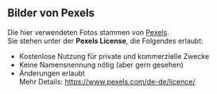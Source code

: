 ## Bilder von Pexels

Die hier verwendeten Fotos stammen von [Pexels](https://www.pexels.com).  
Sie stehen unter der **Pexels License**, die Folgendes erlaubt:
- Kostenlose Nutzung für private und kommerzielle Zwecke
- Keine Namensnennung nötig (aber gern gesehen)
- Änderungen erlaubt  
Mehr Details: https://www.pexels.com/de-de/licence/


